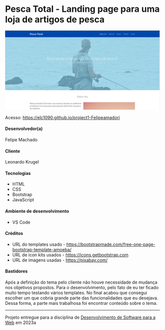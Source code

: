 # Pesca Total - Landing page para uma loja de artigos de pesca

![Screenshot do projeto](assets/img/print-project.png "Screenshot do projeto")

Acesso: https://elc1090.github.io/project1-Felipeamadori


#### Desenvolvedor(a)
Felipe Machado

#### Cliente
Leonardo Krugel

#### Tecnologias

- HTML
- CSS
- Bootstrap
- JavaScript

#### Ambiente de desenvolvimento

- VS Code

#### Créditos

- URL do templates usado - https://bootstrapmade.com/free-one-page-bootstrap-template-amoeba/
- URL de icon kits usados - https://icons.getbootstrap.com
- URL de imagens usadas - https://pixabay.com/

#### Bastidores

Após a definição do tema pelo cliente não houve necessidade de mudança nos objetivos propostos. Para o desenvolvimento, pelo fato de eu ter ficado muito tempo testando vários templates. No final acabou que consegui escolher um que cobria grande parte das funcionalidades que eu desejava. Dessa forma, a parte mais trabalhosa foi encontrar conteúdo sobre o tema.


---
Projeto entregue para a disciplina de [Desenvolvimento de Software para a Web](http://github.com/andreainfufsm/elc1090-2023a) em 2023a